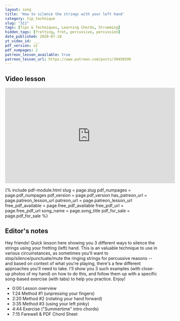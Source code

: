 ```yaml
---
layout: song
title: 'How to silence the strings with your left hand'
category: tip_technique
slug: "311"
tags: [Tips & Techniques, Learning Chords, Strumming]
hidden_tags: [fretting, fret, percussive, percussion]
date_published: 2020-07-18
yt_video_id: ___
pdf_version: v2
pdf_numpages: 2
patreon_lesson_available: true
patreon_lesson_url: https://www.patreon.com/posts/39450599
---
```


## Video lesson

<!-- Coming soon! -->

<iframe width="560" height="315" src="https://www.youtube.com/embed/_JjZ2pZc3l8" frameborder="0" allow="accelerometer; autoplay; encrypted-media; gyroscope; picture-in-picture" allowfullscreen></iframe>

{% include pdf-module.html slug = page.slug pdf_numpages = page.pdf_numpages pdf_version = page.pdf_version has_patreon_url = page.patreon_lesson_url patreon_url = page.patreon_lesson_url free_pdf_available = page.free_pdf_available free_pdf_url = page.free_pdf_url song_name = page.song_title pdf_for_sale = page.pdf_for_sale %}

## Editor's notes

Hey friends! Quick lesson here showing you 3 different ways to silence the strings using your fretting (left) hand. This is an valuable technique to use in various circumstances, as sometimes you'll want to stop/silence/punctuate/mute the ringing strings for percussive reasons -- and based on context of what you're playing, there's a few different approaches you'll need to take. I'll show you 3 such examples (with close-up photos of my hand) on how to do this, and follow them up with a specific song-based exercise (with tabs) to help you practice. Enjoy!

- 0:00 Lesson overview
- 1:24 Method #1 (unpressing your fingers)
- 2:20 Method #2 (rotating your hand forward)
- 3:35 Method #3 (using your left pinky)
- 4:44 Exercise ("Summertime" intro chords)
- 7:15 Farewell & PDF Chord Sheet
